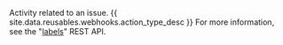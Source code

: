 Activity related to an issue. {{ site.data.reusables.webhooks.action_type_desc }} For more information, see the "[labels](/v3/issues/labels/)" REST API.